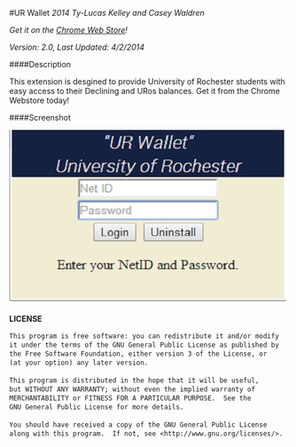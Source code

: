 #UR Wallet
_2014 Ty-Lucas Kelley and Casey Waldren_

_Get it on the [Chrome Web Store](https://chrome.google.com/webstore/detail/ur-wallet/mimeggmmcphbjpangefbghnfhbaaacnm)!_

_Version: 2.0, Last Updated: 4/2/2014_

####Description

This extension is desgined to provide University of Rochester students with easy access to their Declining and URos balances. Get it from the Chrome Webstore today!

####Screenshot

![One](img/Screenshot.png "One")

**LICENSE**

	This program is free software: you can redistribute it and/or modify
	it under the terms of the GNU General Public License as published by
	the Free Software Foundation, either version 3 of the License, or
	(at your option) any later version.

	This program is distributed in the hope that it will be useful,
	but WITHOUT ANY WARRANTY; without even the implied warranty of
	MERCHANTABILITY or FITNESS FOR A PARTICULAR PURPOSE.  See the
	GNU General Public License for more details.

	You should have received a copy of the GNU General Public License
	along with this program.  If not, see <http://www.gnu.org/licenses/>.